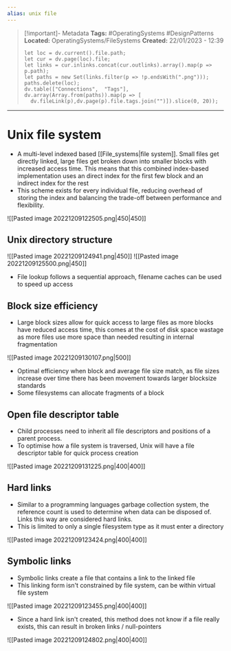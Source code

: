```yaml
---
alias: unix file 
---
```


> [!important]- Metadata
> **Tags:** #OperatingSystems #DesignPatterns 
> **Located:** OperatingSystems/FileSystems
> **Created:** 22/01/2023 - 12:39
> ```dataviewjs
>let loc = dv.current().file.path;
>let cur = dv.page(loc).file;
>let links = cur.inlinks.concat(cur.outlinks).array().map(p => p.path);
>let paths = new Set(links.filter(p => !p.endsWith(".png")));
>paths.delete(loc);
>dv.table(["Connections",  "Tags"], dv.array(Array.from(paths)).map(p => [
>   dv.fileLink(p),dv.page(p).file.tags.join("")]).slice(0, 20));
> ```

___
# Unix file system
- A multi-level indexed based [[File_systems|file system]]. Small files get directly linked, large files get broken down into smaller blocks with increased access time. This means that this combined index-based implementation uses an direct index for the first few block and an indirect index for the rest
- This scheme exists for every individual file,  reducing overhead of storing the index and balancing the trade-off between performance and flexibility.

![[Pasted image 20221209122505.png|450|450]]
## Unix directory structure

![[Pasted image 20221209124941.png|450]]
![[Pasted image 20221209125500.png|450]]

- File lookup follows a sequential approach, filename caches can be used to speed up access
## Block size efficiency
- Large block sizes allow for quick access to large files as more blocks have reduced access time, this comes at the cost of disk space wastage as more files use more space than needed resulting in internal fragmentation

![[Pasted image 20221209130107.png|500]]

- Optimal efficiency when block and average file size match, as file sizes increase over time there has been movement towards larger blocksize standards
- Some filesystems can allocate fragments of a block

## Open file descriptor table
- Child processes need to inherit all file descriptors and positions of a parent process.
- To optimise how a file system is traversed, Unix will have a file descriptor table for quick process creation

![[Pasted image 20221209131225.png|400|400]]

## Hard links
- Similar to a programming languages garbage collection system, the reference count is used to determine when data can be disposed of. Links this way are considered hard links.
- This is limited to only a single filesystem type as it must enter a directory

![[Pasted image 20221209123424.png|400|400]]

## Symbolic links
- Symbolic links create a file that contains a link to the linked file
- This linking form isn't constrained by file system, can be within virtual file system

![[Pasted image 20221209123455.png|400|400]]

- Since a hard link isn't created, this method does not know if a file really exists, this can result in broken links / null-pointers

![[Pasted image 20221209124802.png|400|400]]
